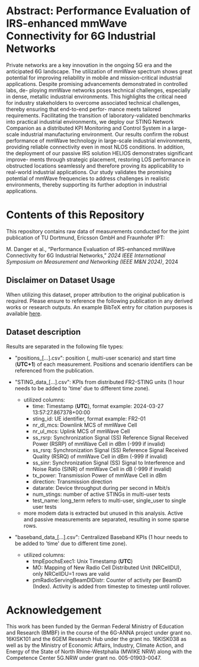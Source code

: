 # Abstract: Performance Evaluation of IRS-enhanced mmWave Connectivity for 6G Industrial Networks
Private networks are a key innovation in the ongoing 5G era and the anticipated 6G landscape. The utilization of mmWave spectrum shows great potential for improving reliability in mobile and mission-critical industrial applications. Despite promising advancements demonstrated in controlled labs, de- ploying mmWave networks poses technical challenges, especially in dense, metallic industrial environments. This highlights the critical need for industry stakeholders to overcome associated technical challenges, thereby ensuring that end-to-end perfor- mance meets tailored requirements. Facilitating the transition of laboratory-validated benchmarks into practical industrial environments, we deploy our STING Network Companion as a distributed KPI Monitoring and Control System in a large- scale industrial manufacturing environment. Our results confirm the robust performance of mmWave technology in large-scale industrial environments, providing reliable connectivity even in most NLOS conditions. In addition, the deployment of our passive IRS solution HELIOS demonstrates significant improve- ments through strategic placement, restoring LOS performance in obstructed locations seamlessly and therefore proving its applicability to real-world industrial applications. Our study validates the promising potential of mmWave frequencies to address challenges in realistic environments, thereby supporting its further adoption in industrial applications.

# Contents of this Repository
This repository contains raw data of measurements conducted for the joint publication of TU Dortmund, Ericsson GmbH and Fraunhofer IPT: 

M. Danger et al., “Performance Evaluation of IRS-enhanced mmWave Connectivity for 6G Industrial Networks,” *2024 IEEE International Symposium on Measurement and Networking (IEEE M&N 2024)*, 2024

## Disclaimer on Dataset Usage 
When utilizing this dataset, proper attribution to the original publication is required. Please ensure to reference the following publication in any derived works or research outputs. An example BibTeX entry for citation purposes is available [here](TUDo_Industrial_mmWave.bib).

## Dataset description
Results are separated in the following file types:

- "positions_[...].csv": position (, multi-user scenario) and start time (**UTC+1**) of each measurement. Positions and scenario identifiers can be referenced from the publication. 
- "STING_data_[...].csv": KPIs from distributed FR2-STING units (1 hour needs to be added to 'time' due to different time zone).
  - utilized columns: 
    - time: Timestamp (**UTC**), format example: 2024-03-27 13:57:27.867378+00:00
    - sting_id: UE identifier, format example: FR2-01
    - nr_dl_mcs: Downlink MCS of mmWave Cell
    - nr_ul_mcs: Uplink MCS of mmWave Cell
    - ss_rsrp: Synchronization Signal (SS) Reference Signal Received Power (RSRP) of mmWave Cell in dBm (-999 if invalid)
    - ss_rsrq: Synchronization Signal (SS) Reference Signal Received Quality (RSRQ) of mmWave Cell in dBm (-999 if invalid)
    - ss_sinr: Synchronization Signal (SS) Signal to Interference and Noise Ratio (SINR) of mmWave Cell in dB (-999 if invalid)
    - tx_power: Transmission Power of mmWave Cell in dBm
    - direction: Transmission direction
    - datarate: Device throughput during per second in Mbit/s
    - num_stings: number of active STINGs in multi-user tests
    - test_name: long_term refers to multi-user, single_user to single user tests 
  - more modem data is extracted but unused in this analysis. Active and passive measurements are separated, resulting in some sparse rows. 

- "baseband_data_[...].csv": Centralized Baseband KPIs (1 hour needs to be added to 'time' due to different time zone).
  - utilized columns: 
    - tmpEpochsExec1: Unix Timestamp (**UTC**) 
    - MO: Mapping of New Radio Cell Distributed Unit (NRCellDU), only NRCellDU=1 rows are valid
    - pmRadioServingBeamDlDistr: Counter of activity per BeamID (Index). Activity is added from timestep to timestep until rollover.
      
# Acknowledgement
This work has been funded by the German Federal Ministry of Education and Research (BMBF) in the course of the 6G-ANNA project under grant no. 16KISK101 and the 6GEM Research Hub under the grant no. 16KISK038 as well as by the Ministry of Economic Affairs, Industry, Climate Action, and Energy of the State of North Rhine-Westphalia (MWIKE NRW) along with the Competence Center 5G.NRW under grant no. 005-01903-0047.
